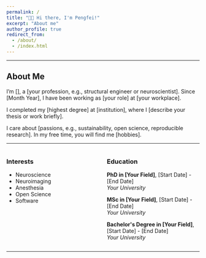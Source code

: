 ```yaml
---
permalink: /
title: "👋🏼 Hi there, I'm Pengfei!"
excerpt: "About me"
author_profile: true
redirect_from: 
  - /about/
  - /index.html
---
```


---

## About Me
I’m [], a [your profession, e.g., structural engineer or neuroscientist]. Since [Month Year], I have been working as [your role] at [your workplace].

I completed my [highest degree] at [institution], where I [describe your thesis or work briefly].

I care about [passions, e.g., sustainability, open science, reproducible research]. In my free time, you will find me [hobbies].

---

<div style="display: flex; justify-content: space-between; gap: 20px;">

<div style="flex: 1;">

### Interests
- Neuroscience
- Neuroimaging
- Anesthesia
- Open Science
- Software

</div>

<div style="flex: 1;">

### Education
**PhD in [Your Field]**, [Start Date] - [End Date]  
*Your University*

**MSc in [Your Field]**, [Start Date] - [End Date]  
*Your University*

**Bachelor's Degree in [Your Field]**, [Start Date] - [End Date]  
*Your University*

</div>

</div>

---










